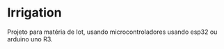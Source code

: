 # Irrigation
Projeto para matéria de Iot, usando microcontroladores usando esp32 ou arduino uno R3.
